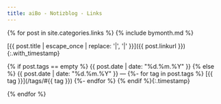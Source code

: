 ```yaml
---
title: aiBo - Notizblog - Links
---
```

{% for post in site.categories.links %}
{% include bymonth.md %}

[{{ post.title | escape_once | replace: '|', '&#124;' }}]({{ post.linkurl }})
{:.with_timestamp}

{% if post.tags == empty %}
{{ post.date | date: "%d.%m.%Y" }}
{% else %}
{{ post.date | date: "%d.%m.%Y" }}  —
{%- for tag in post.tags %}
  [{{ tag }}](/tags/#{{ tag }})
{%- endfor %}
{% endif %}{:.timestamp}

{% endfor %}
